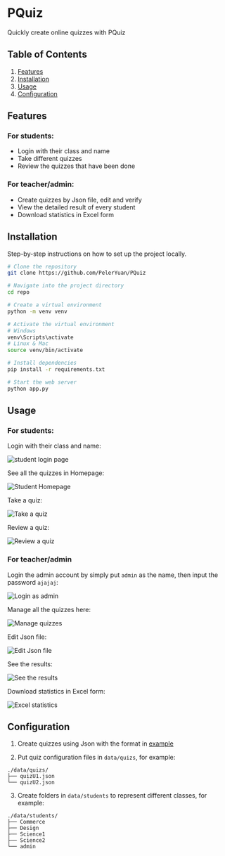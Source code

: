 # PQuiz

Quickly create online quizzes with PQuiz

## Table of Contents

1. [Features](#features)
2. [Installation](#installation)
3. [Usage](#usage)
4. [Configuration](#configuration)

## Features

### For students:

- Login with their class and name
- Take different quizzes
- Review the quizzes that have been done

### For teacher/admin:

- Create quizzes by Json file, edit and verify
- View the detailed result of every student
- Download statistics in Excel form

## Installation

Step-by-step instructions on how to set up the project locally.

```bash
# Clone the repository
git clone https://github.com/PelerYuan/PQuiz

# Navigate into the project directory
cd repo

# Create a virtual environment
python -m venv venv

# Activate the virtual environment
# Windows
venv\Scripts\activate
# Linux & Mac
source venv/bin/activate

# Install dependencies
pip install -r requirements.txt

# Start the web server
python app.py
```

## Usage

### For students:

Login with their class and name:

![student login page](doc/1.png)

See all the quizzes in Homepage:

![Student Homepage](doc/2.png)

Take a quiz:

![Take a quiz](doc/3.png)

Review a quiz:

![Review a quiz](doc/4.png)

### For teacher/admin

Login the admin account by simply put `admin` as the name, then input the password `ajajaj`:

![Login as admin](doc/5.png)

Manage all the quizzes here:

![Manage quizzes](doc/6.png)

Edit Json file:

![Edit Json file](doc/7.png)

See the results:

![See the results](doc/8.png)

Download statistics in Excel form:

![Excel statistics](doc/9.png)

## Configuration

1. Create quizzes using Json with the format in [example](doc/quiz_example.json)

2. Put quiz configuration files in `data/quizs`, for example:

```
./data/quizs/
├── quizU1.json
└── quizU2.json
```

3. Create folders in `data/students` to represent different classes, for example:

```
./data/students/
├── Commerce
├── Design
├── Science1
├── Science2
└── admin
```